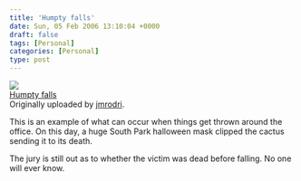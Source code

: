 ```yaml
---
title: 'Humpty falls'
date: Sun, 05 Feb 2006 13:10:04 +0000
draft: false
tags: [Personal]
categories: [Personal]
type: post
---
```


[![](http://static.flickr.com/24/95850542_ca6c7df22c_m.jpg)](http://www.flickr.com/photos/jmrodri/95850542/ "photo sharing")  
[Humpty falls](http://www.flickr.com/photos/jmrodri/95850542/)  
Originally uploaded by [jmrodri](http://www.flickr.com/people/jmrodri/).

This is an example of what can occur when things get thrown around the office. On this day, a huge South Park halloween mask clipped the cactus sending it to its death.  

  
The jury is still out as to whether the victim was dead before falling. No one will ever know.